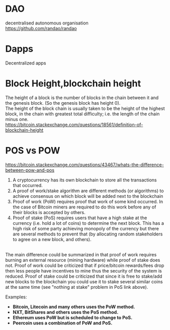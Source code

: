 # DAO
decentralised autonomous organisation <br>
https://github.com/randao/randao

# Dapps
Decentralized apps

# Block Height,blockchain height
The height of a block is the number of blocks in the chain between it and the genesis block. (So the genesis block has height 0). <br> 
The height of the block chain is usually taken to be the height of the highest block, in the chain with greatest total difficulty; i.e. the length of the chain minus one. <br>
https://bitcoin.stackexchange.com/questions/18561/definition-of-blockchain-height

# POS vs POW
https://bitcoin.stackexchange.com/questions/43467/whats-the-difference-between-pow-and-pos <br>
1. A cryptocurrency has its own blockchain to store all the transactions that occurred.
2. A proof of work/stake algorithm are different methods (or algorithms) to achieve consensus on which block will be added next to the blockchain
3. Proof of work (PoW) requires proof that work of some kind occurred. In the case of Bitcoin miners are required to do this work before any of their blocks is accepted by others.
4. Proof of stake (PoS) requires users that have a high stake at the currency (i.e. hold a lot of coins) to determine the next block. This has a high risk of some party achieving monopoly of the currency but there are several methods to prevent that (by allocating random stakeholders to agree on a new block, and others). <br><br>

The main difference could be summarized in that proof of work requires burning an external resource (mining hardware) while proof of stake does not. Proof of work could be criticized that if price/bitcoin rewards/fees drop then less people have incentives to mine thus the security of the system is reduced. Proof of stake could be criticized that since it is free to stake/add new blocks to the blockchain you could use it to stake several similar coins at the same time (see "nothing at stake" problem in PoS link above). <br>

Examples:
* **Bitcoin, Litecoin and many others uses the PoW method.**
* **NXT, BitShares and others uses the PoS method.**
* **Ethereum uses PoW but is scheduled to change to PoS.**
* **Peercoin uses a combination of PoW and PoS.**

